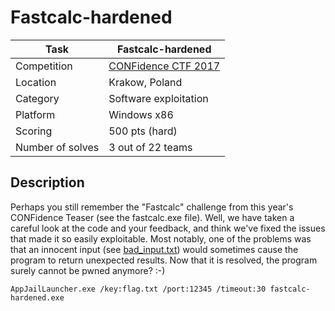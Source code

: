 # Fastcalc-hardened

| Task             | Fastcalc-hardened         |
|------------------|---------------------------|
| Competition      | [CONFidence CTF 2017](https://ctftime.org/event/434)       |
| Location				 | Krakow, Poland					   |
| Category         | Software exploitation     |
| Platform         | Windows x86               |
| Scoring          | 500 pts (hard)						 |
| Number of solves | 3 out of 22 teams         |

## Description

Perhaps you still remember the "Fastcalc" challenge from this year's CONFidence Teaser (see the fastcalc.exe file). Well, we have taken a careful look at the code and your feedback, and think we've fixed the issues that made it so easily exploitable. Most notably, one of the problems was that an innocent input (see [bad_input.txt](task/bad_input.txt)) would sometimes cause the program to return unexpected results. Now that it is resolved, the program surely cannot be pwned anymore? :-)

```AppJailLauncher.exe /key:flag.txt /port:12345 /timeout:30 fastcalc-hardened.exe```